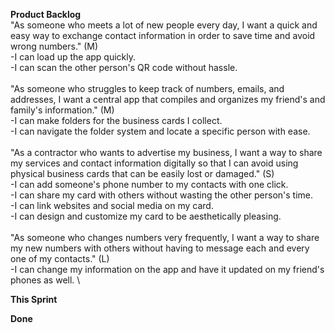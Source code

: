 **Product Backlog** \
"As someone who meets a lot of new people every day, I want a quick and easy way to exchange contact information in order to save time and avoid wrong numbers." (M) \
-I can load up the app quickly. \
-I can scan the other person's QR code without hassle. \
\
"As someone who struggles to keep track of numbers, emails, and addresses, I want a central app that compiles and organizes my friend's and family's information." (M) \
-I can make folders for the business cards I collect. \
-I can navigate the folder system and locate a specific person with ease. \
\
"As a contractor who wants to advertise my business, I want a way to share my services and contact information digitally so that I can avoid using physical business cards that can be easily lost or damaged." (S) \
-I can add someone's phone number to my contacts with one click.\
-I can share my card with others without wasting the other person's time. \
-I can link websites and social media on my card. \
-I can design and customize my card to be aesthetically pleasing. \
\
"As someone who changes numbers very frequently, I want a way to share my new numbers with others without having to message each and every one of my contacts." (L) \
-I can change my information on the app and have it updated on my friend's phones as well. \


**This Sprint**


**Done**
